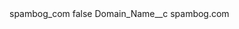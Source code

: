<?xml version="1.0" encoding="UTF-8"?>
<CustomMetadata xmlns="http://soap.sforce.com/2006/04/metadata" xmlns:xsi="http://www.w3.org/2001/XMLSchema-instance" xmlns:xsd="http://www.w3.org/2001/XMLSchema">
    <label>spambog_com</label>
    <protected>false</protected>
    <values>
        <field>Domain_Name__c</field>
        <value xsi:type="xsd:string">spambog.com</value>
    </values>
</CustomMetadata>
